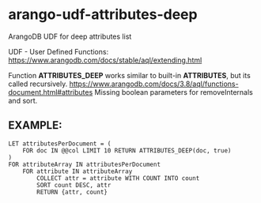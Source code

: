 # arango-udf-attributes-deep
ArangoDB UDF for deep attributes list

UDF - User Defined Functions:
https://www.arangodb.com/docs/stable/aql/extending.html


Function **ATTRIBUTES_DEEP** works similar to built-in **ATTRIBUTES**, but its called recursively.
https://www.arangodb.com/docs/3.8/aql/functions-document.html#attributes
Missing boolean parameters for removeInternals and sort.


## EXAMPLE:
```
LET attributesPerDocument = (
    FOR doc IN @@col LIMIT 10 RETURN ATTRIBUTES_DEEP(doc, true)
)
FOR attributeArray IN attributesPerDocument
    FOR attribute IN attributeArray
        COLLECT attr = attribute WITH COUNT INTO count
        SORT count DESC, attr
        RETURN {attr, count}
```
